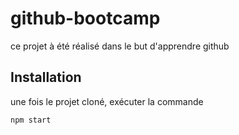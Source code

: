 # github-bootcamp

ce projet à été réalisé dans le but d'apprendre github

## Installation

une fois le projet cloné, exécuter la commande

```bash
npm start
```